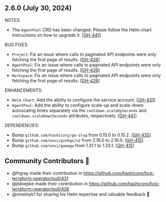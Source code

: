 ## 2.6.0 (July 30, 2024)

NOTES:

* The `AgentPool` CRD has been changed. Please follow the Helm chart instructions on how to upgrade it. [[GH-441](https://github.com/hashicorp/hcp-terraform-operator/pull/441)]

BUG FIXES:

* `Project`: Fix an issue where calls to paginated API endpoints were only fetching the first page of results. [[GH-426](https://github.com/hashicorp/hcp-terraform-operator/pull/426)]
* `AgentPool`: Fix an issue where calls to paginated API endpoints were only fetching the first page of results. [[GH-426](https://github.com/hashicorp/hcp-terraform-operator/pull/426)]
* `Workspace`: Fix an issue where calls to paginated API endpoints were only fetching the first page of results. [[GH-426](https://github.com/hashicorp/hcp-terraform-operator/pull/426)]

ENHANCEMENTS:

* `Helm Chart`: Add the ability to configure the service account. [[GH-431](https://github.com/hashicorp/hcp-terraform-operator/pull/431)]
* `AgentPool`: Add the ability to configure scale-up and scale-down autoscaling times separately via the `cooldown.scaleUpSeconds` and `cooldown.scaleDownSeconds` attributes, respectively. [[GH-441](https://github.com/hashicorp/hcp-terraform-operator/pull/441)]

DEPENDENCIES:

* Bump `github.com/hashicorp/go-slug` from 0.15.0 to 0.15.2. [[GH-435](https://github.com/hashicorp/hcp-terraform-operator/pull/435)]
* Bump `github.com/onsi/ginkgo/v2` from 2.16.0 to 2.19.0. [[GH-415](https://github.com/hashicorp/hcp-terraform-operator/pull/415)]
* Bump `github.com/onsi/gomega` from 1.31.1 to 1.33.1. [[GH-415](https://github.com/hashicorp/hcp-terraform-operator/pull/415)]

## Community Contributors :raised_hands:

- @frgray made their contribution in https://github.com/hashicorp/hcp-terraform-operator/pull/431
- @jtdoepke made their contribution in https://github.com/hashicorp/hcp-terraform-operator/pull/426
- @omelnyk1 for sharing his Helm expertise and valuable feedback 🚀

